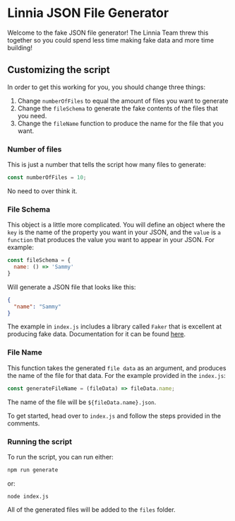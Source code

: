# Linnia JSON File Generator

Welcome to the fake JSON file generator! The Linnia Team threw this together so you
could spend less time making fake data and more time building!

## Customizing the script

In order to get this working for you, you should change three things:

1. Change `numberOfFiles` to equal the amount of files you want to generate
2. Change the `fileSchema` to generate the fake contents of the files that you need.
3. Change the `fileName` function to produce the name for the file that you want.

### Number of files

This is just a number that tells the script how many files to generate:

```javascript
const numberOfFiles = 10;

```

No need to over think it.

### File Schema

This object is a little more complicated. You will define an object where the `key` is
the name of the property you want in your JSON, and the `value` is `a function` that
produces the value you want to appear in your JSON. For example:

```javascript
const fileSchema = {
  name: () => 'Sammy'
}
```

Will generate a JSON file that looks like this:

```json
{
  "name": "Sammy"
}
```

The example in `index.js` includes a library called `Faker` that is excellent at producing
fake data. Documentation for it can be found [here](https://github.com/marak/Faker.js).

### File Name

This function takes the generated `file data` as an argument, and produces the name of the
file for that data. For the example provided in the `index.js`:

```javascript
const generateFileName = (fileData) => fileData.name;
```

The name of the file will be `${fileData.name}.json`.


To get started, head over to `index.js` and follow the steps provided in the comments.

### Running the script

To run the script, you can run either:

```bash
npm run generate
```

or:

```
node index.js
```

All of the generated files will be added to the `files` folder.
